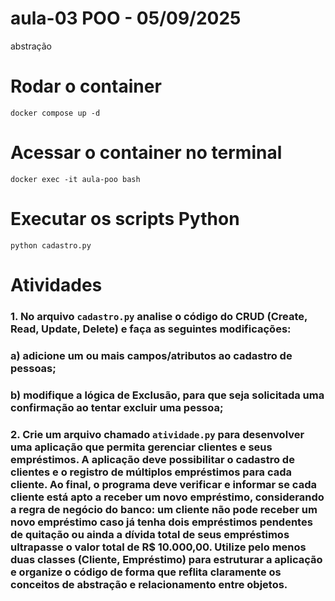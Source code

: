 # aula-03 POO - 05/09/2025
abstração

# Rodar o container

    docker compose up -d


# Acessar o container no terminal

    docker exec -it aula-poo bash


# Executar os scripts Python
    python cadastro.py



# Atividades

### 1. No arquivo `cadastro.py` analise o código do CRUD (Create, Read, Update, Delete) e faça as seguintes modificações:
### a) adicione um ou mais campos/atributos ao cadastro de pessoas;
### b) modifique a lógica de Exclusão, para que seja solicitada uma confirmação ao tentar excluir uma pessoa;

### 2. Crie um arquivo chamado `atividade.py` para desenvolver uma aplicação que permita gerenciar clientes e seus empréstimos. A aplicação deve possibilitar o cadastro de clientes e o registro de múltiplos empréstimos para cada cliente. Ao final, o programa deve verificar e informar se cada cliente está apto a receber um novo empréstimo, considerando a regra de negócio do banco: um cliente não pode receber um novo empréstimo caso já tenha dois empréstimos pendentes de quitação ou ainda a dívida total de seus empréstimos ultrapasse o valor total de R$ 10.000,00. Utilize pelo menos duas classes (Cliente, Empréstimo) para estruturar a aplicação e organize o código de forma que reflita claramente os conceitos de abstração e relacionamento entre objetos.